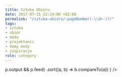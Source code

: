 ```yaml
---
title: Sztuka Ubioru
date: 2017-07-15 22:14:00 +02:00
permalink: "/sztuka-ubioru/:pageNumber(-\\d+-)?/"
tags:
- sztuka
- ubiór
- moda
- projektanci
- domy mody
- inspiracje
role: category
---
```


<div>
  <Feed posts={
    paramorph.categories['Sztuka Ubioru'].posts
      .filter(p => p.output && p.feed)
      .sort((a, b) => b.compareTo(a))
  } />
</div>

